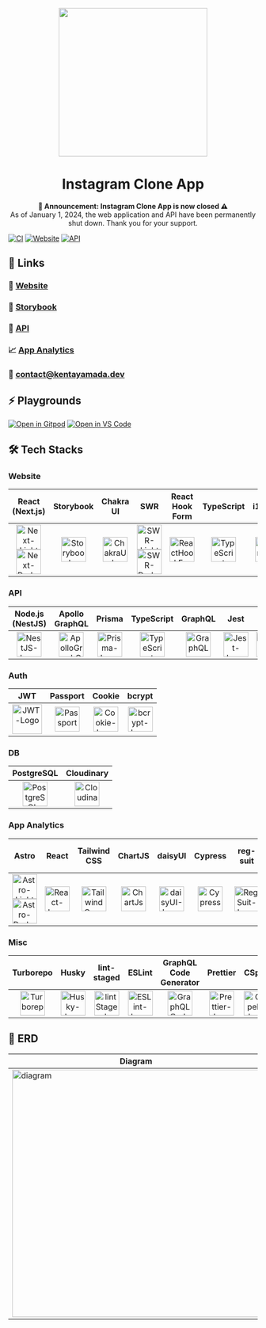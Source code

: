 <p align="center"><img src="https://user-images.githubusercontent.com/83388735/187939371-9396b890-6f10-4bae-b52e-e38c5a17d49e.gif" width="300"></p>
<h1 align="center">Instagram Clone App</h1>
<p align="center">  
  <strong>🚨 Announcement: Instagram Clone App is now closed ⚠️</strong>
  <br>
  As of January 1, 2024, the web application and API have been permanently shut down. Thank you for your support.
</p>

[![CI](https://github.com/kentayamada-dev/instagram-clone/actions/workflows/ci.yml/badge.svg)](https://github.com/kentayamada-dev/instagram-clone/actions/workflows/ci.yml)
[![Website](https://img.shields.io/website?label=Website&logo=Vercel&url=https%3A%2F%2Fapp.instagram-clone.net)](https://app.instagram-clone.net/)
[![API](https://img.shields.io/website?label=API&logo=Heroku&url=https%3A%2F%2Fapi.instagram-clone.net)](https://api.instagram-clone.net/)

## 🔗 Links

### 🥳 [Website](https://app.instagram-clone.net/)

### 📓 [Storybook](https://app.instagram-clone.net/storybook/)

### 🚀 [API](https://api.instagram-clone.net/)

### 📈 [App Analytics](https://kentayamada-dev.github.io/instagram-clone/)

### 📧 <a href="mailto:contact@kentayamada.dev">contact@kentayamada.dev</a>

## ⚡ Playgrounds

[![Open in Gitpod](https://user-images.githubusercontent.com/83388735/186300755-062f9256-aeaa-42d1-b42c-50bdb7b728ed.svg)](https://gitpod.io/#https://github.com/kentayamada-dev/instagram-clone)
[![Open in VS Code](https://user-images.githubusercontent.com/83388735/186300430-2a29e2aa-6bcb-42f2-a8d4-2a3b61aa3c67.svg)](https://vscode.dev/github/kentayamada-dev/instagram-clone)

## 🛠️ Tech Stacks

### Website

<table>
    <thead>
        <tr>
            <th align="center">React (Next.js)</th>
            <th align="center">Storybook</th>
            <th align="center">Chakra UI</th>
            <th align="center">SWR</th>
            <th align="center">React Hook Form</th>
            <th align="center">TypeScript</th>
            <th align="center">i18next</th>
            <th align="center">Faker</th>
            <th align="center">LottieFiles</th>
            <th align="center">Emotion</th>
            <th align="center">Light/Dark Modes</th>
            <th align="center">Responsive</th>
        </tr>
    </thead>
    <tbody>
        <tr>
            <td align="center"><img width=50 src="https://user-images.githubusercontent.com/83388735/188771957-f65f7875-36f5-4331-9386-e834adad2919.svg#gh-dark-mode-only" alt="Next-Light-Logo"><img width=50 src="https://user-images.githubusercontent.com/83388735/188772091-fdc3705f-c936-4fdd-a040-4c329845dee4.svg#gh-light-mode-only" alt="Next-Dark-Logo"></td>
            <td align="center"><img src="https://ico.now.sh/storybook/FF4785" width=50 alt="Storybook-Logo"/></td>
            <td align="center"><img src="https://ico.now.sh/chakraui/319795" width=50 alt="ChakraUI-Logo"/></td>
            <td align="center"><img width=50 src="https://user-images.githubusercontent.com/83388735/188774891-6a932350-d30f-4b63-9dc6-e0d0e830b8cd.svg#gh-dark-mode-only" alt="SWR-Light-Logo"><img width=50 src="https://user-images.githubusercontent.com/83388735/188774743-41eafc07-65ad-4cc0-8c2b-6105a2badc8c.svg#gh-light-mode-only" alt="SWR-Dark-Logo"></td>
            <td align="center"><img src="https://ico.now.sh/reacthookform/EC5990" width=50 alt="ReactHookForm-Logo"/></td>
            <td align="center"><img src="https://ico.now.sh/typescript/3178C6" width=50 alt="TypeScript-Logo"/></td>
            <td align="center"><img src="https://user-images.githubusercontent.com/83388735/188814780-901edb98-fc74-4344-b30b-c6b5913cea13.svg" width=50 alt="i18next-Logo"/></td>
            <td align="center"><img src="https://user-images.githubusercontent.com/83388735/188792063-18dd5fa8-5f20-4e70-9424-f1682497e251.svg" width=50 alt="Faker-Logo"/></td>
            <td align="center"><img src="https://user-images.githubusercontent.com/83388735/188816450-a333927b-7b2b-4ce4-99c5-07047040991a.svg" width=50 alt="LottieFiles-Logo"/></td>
            <td align="center"><img src="https://user-images.githubusercontent.com/83388735/188817479-ef37e456-6360-4bb4-a66d-f1d47cdd89d3.svg" width=50 alt="Emotion-Logo"/></td>
            <td align="center"><img src="https://user-images.githubusercontent.com/83388735/188780871-4cf9ab75-7639-45a9-868f-50be81d009fe.svg" width=50 alt="LightDark-Logo"/></td>
            <td align="center"><img src="https://user-images.githubusercontent.com/83388735/188781297-bd86e1ab-3a77-4637-a1a0-2b1aac4d50eb.svg" width=50 alt="Responsive-Logo"/></td>
        </tr>
    </tbody>
</table>

### API

<table>
    <thead>
        <tr>
            <th align="center">Node.js (NestJS)</th>
            <th align="center">Apollo GraphQL</th>
            <th align="center">Prisma</th>
            <th align="center">TypeScript</th>
            <th align="center">GraphQL</th>
            <th align="center">Jest</th>
            <th align="center">Joi</th>
            <th align="center">Faker</th>
        </tr>
    </thead>
    <tbody>
        <tr>
            <td align="center"><img src="https://ico.now.sh/nestjs/E0234E" width=50 alt="NestJS-Logo"/></td>
            <td align="center"><img src="https://ico.now.sh/apollographql/311C87" width=50 alt="ApolloGraphQL-Logo"/></td>
            <td align="center"><img src="https://ico.now.sh/prisma/5A67D8" width=50 alt="Prisma-Logo"/></td>
            <td align="center"><img src="https://ico.now.sh/typescript/3178C6" width=50 alt="TypeScript-Logo"/></td>
            <td align="center"><img src="https://ico.now.sh/graphql/E10098" width=50 alt="GraphQL-Logo"/></td>
            <td align="center"><img src="https://ico.now.sh/jest/C21325" width=50 alt="Jest-Logo"/></td>
            <td align="center"><img src="https://user-images.githubusercontent.com/83388735/188789144-771beb68-140b-4af4-9166-63b55da60db7.png" width=50 alt="Joi-Logo"/></td>
            <td align="center"><img src="https://user-images.githubusercontent.com/83388735/188792063-18dd5fa8-5f20-4e70-9424-f1682497e251.svg" width=50 alt="Faker-Logo"/></td>
        </tr>
    </tbody>
</table>

### Auth

<table>
    <thead>
        <tr>
            <th align="center">JWT</th>
            <th align="center">Passport</th>
            <th align="center">Cookie</th>
            <th align="center">bcrypt</th>
        </tr>
    </thead>
    <tbody>
        <tr>
            <td align="center"><img src="https://user-images.githubusercontent.com/83388735/188787294-d381912f-e863-4ce8-8592-763558f4f5a2.svg" width=60 alt="JWT-Logo"/></td>
            <td align="center"><img src="https://ico.now.sh/passport/34E27A" width=50 alt="Passport-Logo"/></td>
            <td align="center"><img src="https://user-images.githubusercontent.com/83388735/188790368-bba37285-8bfa-4bbd-8d4b-a7d067709669.svg" width=50 alt="Cookie-Logo"/></td>
            <td align="center"><img src="https://user-images.githubusercontent.com/83388735/188790866-4c4eef89-04bc-410b-8660-23e2c8a8a55f.svg" width=50 alt="bcrypt-Logo"/></td>
        </tr>
    </tbody>
</table>

### DB

<table>
    <thead>
        <tr>
            <th align="center">PostgreSQL</th>
            <th align="center">Cloudinary</th>
        </tr>
    </thead>
    <tbody>
        <tr>
            <td align="center"><img src="https://user-images.githubusercontent.com/83388735/188818213-3432099a-dba0-41cb-96d1-01cc34617e6c.svg" width=50 alt="PostgreSQL-Logo"/></td>
            <td align="center"><img src="https://user-images.githubusercontent.com/83388735/188791369-23350304-ff43-41fb-a895-70d077af45ac.svg" width=50 alt="Cloudinary-Logo"/></td>
        </tr>
    </tbody>
</table>

### App Analytics

<table>
    <thead>
        <tr>
            <th align="center">Astro</th>
            <th align="center">React</th>
            <th align="center">Tailwind CSS</th>
            <th align="center">ChartJS</th>
            <th align="center">daisyUI</th>
            <th align="center">Cypress</th>
            <th align="center">reg-suit</th>
            <th align="center">Google Analytics</th>
            <th align="center">Next.js Bundle Analyzer</th>
            <th align="center">Lighthouse</th>
        </tr>
    </thead>
    <tbody>
        <tr>
            <td align="center"><img width=50 src="https://user-images.githubusercontent.com/83388735/189289011-f951f18a-c64c-4d92-88dc-ea01316c2b5d.svg#gh-dark-mode-only" alt="Astro-Light-Logo"><img width=50 src="https://user-images.githubusercontent.com/83388735/189288840-9b0cf449-70a1-42fe-b52d-d52b24a098c0.svg#gh-light-mode-only" alt="Astro-Dark-Logo"></td>
            <td align="center"><img src="https://ico.now.sh/react/61DAFB" width=50 alt="React-Logo"/></td>
            <td align="center"><img src="https://ico.now.sh/tailwindcss/06B6D4" width=50 alt="TailwindCss-Logo"/></td>
            <td align="center"><img src="https://user-images.githubusercontent.com/83388735/189290395-e6e2309d-6040-4b83-b0b3-eeffdcad81f2.svg" width=50 alt="ChartJs-Logo"/></td><td align="center"><img src="https://user-images.githubusercontent.com/83388735/189292024-342fc5ba-38de-4002-8504-d1aeeaf737b9.svg" width=50 alt="daisyUI-Logo"/></td>
            <td align="center"><img src="https://user-images.githubusercontent.com/83388735/188815804-2ec09981-9d01-42eb-8e93-a1eb32a9424a.svg" width=50 alt="Cypress-Logo"/></td>
            <td align="center"><img src="https://user-images.githubusercontent.com/83388735/188776078-285817f2-166c-4702-8dcf-77a87ea8521e.svg" width=50 alt="RegSuit-Logo"/></td>
            <td align="center"><img src="https://user-images.githubusercontent.com/83388735/189570289-82b9c752-9e1b-41f7-8784-14d2535c1a8e.svg" width=50 alt="GoogleAnalytics-Logo"/></td>
            <td align="center"><img src="https://user-images.githubusercontent.com/83388735/189572630-9a317d40-fac0-4a80-a2fd-ecfc3248ef3f.svg" width=100 alt="NextJsBundleAnalyzer-Logo"/></td>
            <td align="center"><img src="https://user-images.githubusercontent.com/83388735/189572955-8defca65-0384-43ef-b32d-4d24d1b0dc79.svg" width=50 alt="Lighthouse-Logo"/></td>
        </tr>
    </tbody>
</table>

### Misc

<table>
    <thead>
        <tr>
            <th align="center">Turborepo</th>
            <th align="center">Husky</th>
            <th align="center">lint-staged</th>
            <th align="center">ESLint</th>
            <th align="center">GraphQL Code Generator</th>
            <th align="center">Prettier</th>
            <th align="center">CSpell</th>
            <th align="center">GitHub Actions</th>
        </tr>
    </thead>
    <tbody>
        <tr>
            <td align="center"><img src="https://user-images.githubusercontent.com/83388735/188793732-de48c65d-1f46-412b-97fe-4e2497427861.svg" width=50 alt="Turborepo-Logo"/></td>
           <td align="center"><img src="https://user-images.githubusercontent.com/83388735/188795423-67733560-8263-4abb-9ff9-618c29d2d3e2.svg"width=50 alt="Husky-logo"</td>
           <td align="center"><img src="https://user-images.githubusercontent.com/83388735/188796031-6f5ed441-1c0e-4190-afa6-535ad7ed37a2.svg"width=50 alt="lintStaged-logo"</td>
           <td align="center"><img src="https://ico.now.sh/eslint/4B32C3" width=50 alt="ESLint-Logo"/></td>
           <td align="center"><img src="https://user-images.githubusercontent.com/83388735/188797324-3c47f52c-3009-4add-9199-a5cb33dc39c1.svg"width=50 alt="GraphQLCodeGenerator-logo"</td>
           <td align="center"><img src="https://user-images.githubusercontent.com/83388735/188797905-79574cac-5b22-4e8e-8d0a-1c21c48ff386.svg"width=50 alt="Prettier-logo"</td>
           <td align="center"><img src="https://user-images.githubusercontent.com/83388735/188798447-b49ecbe4-0620-48f4-afe1-bbdef80cc6ba.svg"width=50 alt="CSpell-logo"</td>
           <td align="center"><img src="https://user-images.githubusercontent.com/83388735/188798716-9989bfa4-ef70-491e-8bbd-f69a774d7e18.svg"width=50 alt="GitHubActions-logo"</td>
        </tr>
    </tbody>
</table>

## 💾 ERD

| Diagram                                                                     | Notation                                                                      |
| --------------------------------------------------------------------------- | ----------------------------------------------------------------------------- |
| <img src="apps/backend/prisma/erd/diagram.svg" width="500px" alt="diagram"> | <img src="apps/backend/prisma/erd/notation.png" width="500px" alt="notation"> |

<!--
```mermaid
%%{init: {'theme':'neutral', 'themeVariables': { 'textColor': '#11999E', 'nodeTextColor':'#AA96DA', 'tertiaryColor':'transparent'}}}%%
erDiagram

  User {
    String id
    String name
    String email
    String imageUrl
    String password
    DateTime createdAt
    DateTime updatedAt
    }


  Post {
    String id PK
    String caption  "nullable"
    String imageUrl
    DateTime createdAt
    DateTime updatedAt
    }


  Follow {
    String id PK
    DateTime createdAt
    DateTime updatedAt
    }


  Like {
    String id PK
    DateTime createdAt
    DateTime updatedAt
    }

    Post o{--|| User : "user"
    Follow o{--|| User : "followedUser"
    Follow o{--|| User : "followingUser"
    Like o{--|| User : "user"
    Like o{--|| Post : "post"
```
-->
